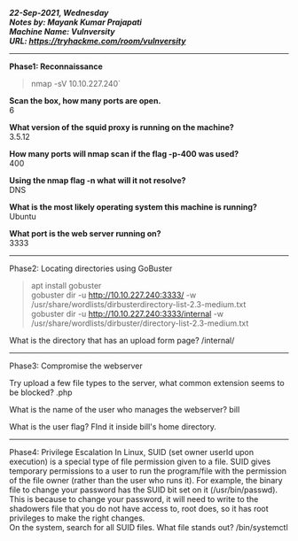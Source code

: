   **_22-Sep-2021, Wednesday\
  Notes by: Mayank Kumar Prajapati\
  Machine Name: Vulnversity\
  URL: https://tryhackme.com/room/vulnversity_**
***

  **Phase1: Reconnaissance**
> nmap -sV 10.10.227.240`

 **Scan the box, how many ports are open.**\
6

**What version of the squid proxy is running on the machine?**\
3.5.12

 **How many ports will nmap scan if the flag -p-400 was used?**\
400

 **Using the nmap flag -n what will it not resolve?**\
DNS

 **What is the most likely operating system this machine is running?**\
Ubuntu

 **What port is the web server running on?**\
3333

---
 Phase2:  Locating directories using GoBuster
> apt install gobuster\
> gobuster dir -u http://10.10.227.240:3333/ -w /usr/share/wordlists/dirbusterdirectory-list-2.3-medium.txt\
> gobuster dir -u http://10.10.227.240:3333/internal -w /usr/share/wordlists/dirbuster/directory-list-2.3-medium.txt

 What is the directory that has an upload form page?
/internal/
***
 Phase3: Compromise the webserver

Try upload a few file types to the server, what common extension seems to be blocked?
.php


 What is the name of the user who manages the webserver?
bill

 What is the user flag?
FInd it inside bill's home directory.
***


 Phase4: Privilege Escalation
In Linux, SUID (set owner userId upon execution) is a special type of file permission given to a file. 
SUID gives temporary permissions to a user to run the program/file with the permission of the file owner (rather than the user who runs it).
For example, the binary file to change your password has the SUID bit set on it (/usr/bin/passwd).
This is because to change your password, it will need to write to the shadowers file that you do not have access to, root does, so it has root privileges to make the right changes.\
On the system, search for all SUID files. What file stands out?
/bin/systemctl
